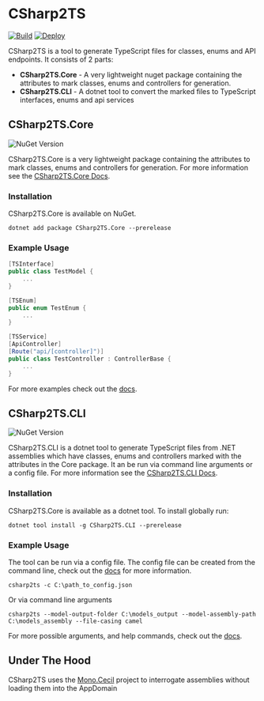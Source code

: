 # CSharp2TS
[![Build](https://github.com/ormesam/CSharp2TS/actions/workflows/build.yml/badge.svg)](https://github.com/ormesam/CSharp2TS/actions/workflows/build.yml) [![Deploy](https://github.com/ormesam/CSharp2TS/actions/workflows/deploy-package.yml/badge.svg)](https://github.com/ormesam/CSharp2TS/actions/workflows/deploy-package.yml)

CSharp2TS is a tool to generate TypeScript files for classes, enums and API endpoints. It consists of 2 parts:

- **CSharp2TS.Core** - A very lightweight nuget package containing the attributes to mark classes, enums and controllers for generation.
- **CSharp2TS.CLI**    - A dotnet tool to convert the marked files to TypeScript interfaces, enums and api services

## CSharp2TS.Core

![NuGet Version](https://img.shields.io/nuget/v/csharp2ts.core)

CSharp2TS.Core is a very lightweight package containing the attributes to mark classes, enums and controllers for generation. For more information see the [CSharp2TS.Core Docs](CSharp2TS.Core/PACKAGE.md).

### Installation

CSharp2TS.Core is available on NuGet.

```
dotnet add package CSharp2TS.Core --prerelease
```

### Example Usage

```c#
[TSInterface]
public class TestModel {
    ...
}
```

```c#
[TSEnum]
public enum TestEnum {
    ...
}
```

```c#
[TSService]
[ApiController]
[Route("api/[controller]")]
public class TestController : ControllerBase {
    ...
}
```

For more examples check out the [docs](CSharp2TS.Core/PACKAGE.md).

## CSharp2TS.CLI

![NuGet Version](https://img.shields.io/nuget/v/csharp2ts.cli)

CSharp2TS.CLI is a dotnet tool to generate TypeScript files from .NET assemblies which have classes, enums and controllers marked with the attributes in the Core package. It an be run via command line arguments or a config file. For more information see the [CSharp2TS.CLI Docs](CSharp2TS.CLI/PACKAGE.md).

### Installation

CSharp2TS.Core is available as a dotnet tool. To install globally run:

```
dotnet tool install -g CSharp2TS.CLI --prerelease
```

### Example Usage

The tool can be run via a config file. The config file can be created from the command line, check out the [docs](CSharp2TS.CLI/PACKAGE.md) for more information.

```
csharp2ts -c C:\path_to_config.json
```

Or via command line arguments

```
csharp2ts --model-output-folder C:\models_output --model-assembly-path C:\models_assembly --file-casing camel
```

For more possible arguments, and help commands, check out the [docs](CSharp2TS.CLI/PACKAGE.md).

## Under The Hood

CSharp2TS uses the [Mono.Cecil](https://github.com/jbevain/cecil) project to interrogate assemblies without loading them into the AppDomain
